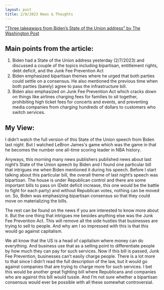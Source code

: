 ```yaml
---
layout: post
title: 2/8/2023 News & Thoughts
---
```



["Three takeaways from Biden’s State of the Union address" by The Washington Post](https://www.msn.com/en-us/news/politics/3-takeaways-from-biden-s-state-of-the-union-address/ar-AA17edyB)


## Main points from the article:

  1.	Biden had a State of the Union address yesterday (2/7/2023) and discussed a couple of the topics including bipartisan, entitlement rights, debt deficit, and the Junk Fee Prevention Act
  2.	Biden emphasized bipartisan themes where he urged that both parties could settle on a consensus. He also mentioned the previous time when both parties (barely) agree to pass the infrastructure bill. 
  3.	Biden also emphasized on Junk Fee Prevention Act which cracks down on things like airlines charging fees for families to sit together, prohibiting high ticket fees for concerts and events, and preventing media companies from charging hundreds of dollars to customers who switch services.


## My View:

I didn’t watch the full version of this State of the Union speech from Biden last night. 
But I watched LeBron James's game which was the game in that he becomes the number one all-time scoring leader in NBA history. 

Anyways, this morning many news publishers published news about last night’s State of the Union speech by Biden and I found one particular bill that intrigues me when Biden mentioned it during his speech. 
Before I start talking about this particular bill, the overall theme of last night’s speech was bipartisan. 
The house is under Republican control and there are some important bills to pass on (Debt deficit increase, this one would be the battle to fight for each party) and without Republican votes, nothing can be moved on. 
So, Biden was emphasizing bipartisan consensus so that they could move on materializing the bills.

The rest can be found on the news if you are interested to know more about it. 
But the one thing that intrigues me besides anything else was the Junk Fee Prevention Act. 
This will remove all the side hustles that businesses are trying to sell to people. And why am I so impressed with this is that this would go against capitalism. 

We all know that the US is a head of capitalism where money can do everything. 
And business use that as a selling point to differentiate people by how much they can pay for such services. 
Now if this bill is passed, Junk Fee Prevention, businesses can’t easily charge people. 
There is a lot more to that since I didn’t read the full description of the law, but it would go against companies that are trying to charge more for such services.
I bet this would be another great fighting bill where Republicans and companies who are against this bill would tussle. 
And I’m not sure whether a bipartisan consensus would ever be possible with all these somewhat controversial.

